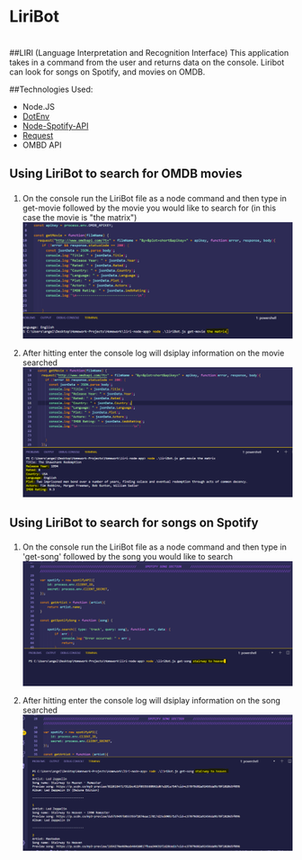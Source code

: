 # LiriBot <h1> 

##LIRI (Language Interpretation and Recognition Interface)
  This application takes in a command from the user and returns data on the console. Liribot can look for songs on Spotify, and movies on OMDB. 

##Technologies Used:
* Node.JS
* [DotEnv](https://www.npmjs.com/package/dotenv)
* [Node-Spotify-API](https://www.npmjs.com/package/node-spotify-api)
* [Request](https://www.npmjs.com/package/request)
* OMBD API

## Using LiriBot to search for OMDB movies<h3>
 1. On the console run the LiriBot file as a node command and then type in get-movie followed by the movie you would like to search for (in this case the movie is "the matrix")
  ![](images/movieSearch1.PNG)
  
 2. After hitting enter the console log will dsiplay information on the movie searched
  ![](images/movieSearch2.PNG)

## Using LiriBot to search for songs on Spotify<h3>
 1. On the console run the LiriBot file as a node command and then type in 'get-song' followed by the song you would like to search
  ![](images/songSearch1.PNG)
  
 2. After hitting enter the console log will dsiplay information on the song searched
  ![](images/songSearch2.PNG)